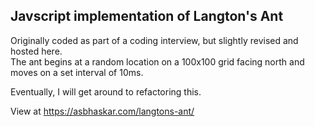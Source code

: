 ## Javscript implementation of Langton's Ant

Originally coded as part of a coding interview, but slightly revised and hosted here.  
The ant begins at a random location on a 100x100 grid facing north and moves on a set interval of 10ms.  
  
Eventually, I will get around to refactoring this.

View at https://asbhaskar.com/langtons-ant/
